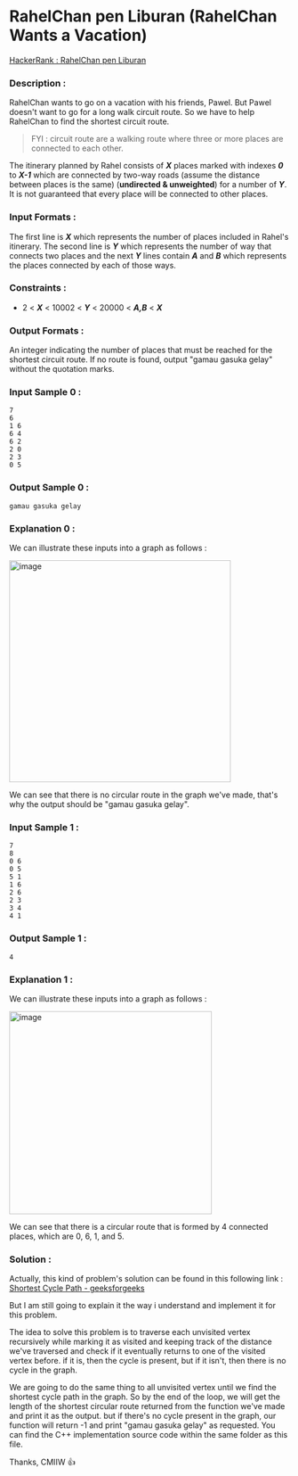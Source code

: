 # RahelChan pen Liburan (RahelChan Wants a Vacation)

[HackerRank : RahelChan pen Liburan](https://www.hackerrank.com/contests/alpro-its-sd-m4-e-2022/challenges/rahelchan-pen-liburan)

### Description :
RahelChan wants to go on a vacation with his friends, Pawel. But Pawel doesn't want to go for a long walk circuit route. So we have to help RahelChan to find the shortest circuit route.  
>FYI : circuit route are a walking route where three or more places are connected to each other.  

The itinerary planned by Rahel consists of ***X*** places marked with indexes ***0*** to ***X-1*** which are connected by two-way roads (assume the distance between places is the same) (**undirected & unweighted**) for a number of ***Y***. It is not guaranteed that every place will be connected to other places.  

### Input Formats :  
The first line is ***X*** which represents the number of places included in Rahel's itinerary. The second line is ***Y*** which represents the number of way that connects two places and the next ***Y*** lines contain ***A*** and ***B*** which represents the places connected by each of those ways.  

### Constraints :
- 2 < ***X*** < 10002 < ***Y*** < 20000 < ***A,B*** < ***X***  

### Output Formats :
An integer indicating the number of places that must be reached for the shortest circuit route. If no route is found, output "gamau gasuka gelay" without the quotation marks.  

### Input Sample 0 :
```
7
6
1 6
6 4
6 2
2 0
2 3
0 5
```  

### Output Sample 0 :
```
gamau gasuka gelay
```  

### Explanation 0 :  
We can illustrate these inputs into a graph as follows :  
  
<img width="398" alt="image" src="https://user-images.githubusercontent.com/105977864/209470455-dbdd4666-7b1c-478f-bddb-80867878f899.png">  
  
We can see that there is no circular route in the graph we've made, that's why the output should be "gamau gasuka gelay".  
  
### Input Sample 1 :  
```
7
8
0 6
0 5
5 1
1 6
2 6
2 3
3 4
4 1
```  

### Output Sample 1 :  
```
4
```  

### Explanation 1 :  
We can illustrate these inputs into a graph as follows :  
  
<img width="364" alt="image" src="https://user-images.githubusercontent.com/105977864/209470609-9069e42c-1cd0-420d-b5f6-f8c09f705b4a.png">  

We can see that there is a circular route that is formed by 4 connected places, which are 0, 6, 1, and 5.  

### Solution :  
Actually, this kind of problem's solution can be found in this following link :  
[Shortest Cycle Path - geeksforgeeks](https://www.geeksforgeeks.org/shortest-cycle-in-an-undirected-unweighted-graph/)  
  
But I am still going to explain it the way i understand and implement it for this problem.

The idea to solve this problem is to traverse each unvisited vertex recursively while marking it as visited and keeping track of the distance we've traversed and check if it eventually returns to one of the visited vertex before. if it is, then the cycle is present, but if it isn't, then there is no cycle in the graph.  
  
We are going to do the same thing to all unvisited vertex until we find the shortest cycle path in the graph. So by the end of the loop, we will get the length of the shortest circular route returned from the function we've made and print it as the output. but if there's no cycle present in the graph, our function will return -1 and print "gamau gasuka gelay" as requested. You can find the C++ implementation source code within the same folder as this file.  
  
Thanks, CMIIW :thumbsup:
